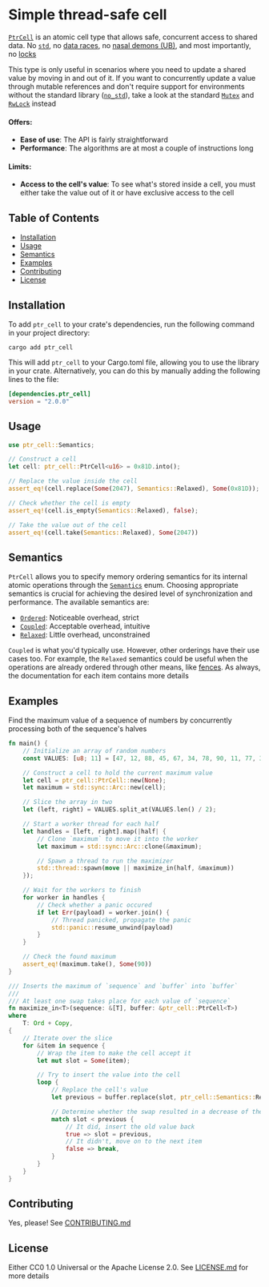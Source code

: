 # Simple thread-safe cell

[`PtrCell`][1] is an atomic cell type that allows safe, concurrent access to shared data. No
[`std`][2], no [data races][3], no [nasal demons (UB)][4], and most importantly, no [locks][5]

This type is only useful in scenarios where you need to update a shared value by moving in and out
of it. If you want to concurrently update a value through mutable references and don't require
support for environments without the standard library ([`no_std`][6]), take a look at the standard
[`Mutex`][7] and [`RwLock`][8] instead

#### Offers:
- **Ease of use**: The API is fairly straightforward
- **Performance**: The algorithms are at most a couple of instructions long

#### Limits:
- **Access to the cell's value**: To see what's stored inside a cell, you must either take the value
out of it or have exclusive access to the cell

## Table of Contents
- [Installation](#installation)
- [Usage](#usage)
- [Semantics](#semantics)
- [Examples](#examples)
- [Contributing](#contributing)
- [License](#license)

## Installation

To add `ptr_cell` to your crate's dependencies, run the following command in your project directory:

```shell
cargo add ptr_cell
```

This will add `ptr_cell` to your Cargo.toml file, allowing you to use the library in your crate.
Alternatively, you can do this by manually adding the following lines to the file:

```toml
[dependencies.ptr_cell]
version = "2.0.0"
```

## Usage

```rust
use ptr_cell::Semantics;

// Construct a cell
let cell: ptr_cell::PtrCell<u16> = 0x81D.into();

// Replace the value inside the cell
assert_eq!(cell.replace(Some(2047), Semantics::Relaxed), Some(0x81D));

// Check whether the cell is empty
assert_eq!(cell.is_empty(Semantics::Relaxed), false);

// Take the value out of the cell
assert_eq!(cell.take(Semantics::Relaxed), Some(2047))
```

## Semantics

`PtrCell` allows you to specify memory ordering semantics for its internal atomic operations through
the [`Semantics`][9] enum. Choosing appropriate semantics is crucial for achieving the desired level
of synchronization and performance. The available semantics are:

- [`Ordered`][10]: Noticeable overhead, strict
- [`Coupled`][11]: Acceptable overhead, intuitive
- [`Relaxed`][12]: Little overhead, unconstrained

`Coupled` is what you'd typically use. However, other orderings have their use cases too. For
example, the `Relaxed` semantics could be useful when the operations are already ordered through
other means, like [fences][13]. As always, the documentation for each item contains more details

## Examples

Find the maximum value of a sequence of numbers by concurrently processing both of the sequence's
halves

```rust
fn main() {
    // Initialize an array of random numbers
    const VALUES: [u8; 11] = [47, 12, 88, 45, 67, 34, 78, 90, 11, 77, 33];

    // Construct a cell to hold the current maximum value
    let cell = ptr_cell::PtrCell::new(None);
    let maximum = std::sync::Arc::new(cell);

    // Slice the array in two
    let (left, right) = VALUES.split_at(VALUES.len() / 2);

    // Start a worker thread for each half
    let handles = [left, right].map(|half| {
        // Clone `maximum` to move it into the worker
        let maximum = std::sync::Arc::clone(&maximum);

        // Spawn a thread to run the maximizer
        std::thread::spawn(move || maximize_in(half, &maximum))
    });

    // Wait for the workers to finish
    for worker in handles {
        // Check whether a panic occured
        if let Err(payload) = worker.join() {
            // Thread panicked, propagate the panic
            std::panic::resume_unwind(payload)
        }
    }

    // Check the found maximum
    assert_eq!(maximum.take(), Some(90))
}

/// Inserts the maximum of `sequence` and `buffer` into `buffer`
///
/// At least one swap takes place for each value of `sequence`
fn maximize_in<T>(sequence: &[T], buffer: &ptr_cell::PtrCell<T>)
where
    T: Ord + Copy,
{
    // Iterate over the slice
    for &item in sequence {
        // Wrap the item to make the cell accept it
        let mut slot = Some(item);

        // Try to insert the value into the cell
        loop {
            // Replace the cell's value
            let previous = buffer.replace(slot, ptr_cell::Semantics::Relaxed);

            // Determine whether the swap resulted in a decrease of the buffer's value
            match slot < previous {
                // It did, insert the old value back
                true => slot = previous,
                // It didn't, move on to the next item
                false => break,
            }
        }
    }
}
```

## Contributing

Yes, please! See [CONTRIBUTING.md][14]

## License

Either CC0 1.0 Universal or the Apache License 2.0. See [LICENSE.md][15] for more details

<!-- References -->
[1]: https://docs.rs/ptr_cell/latest/ptr_cell/struct.PtrCell.html
[2]: https://doc.rust-lang.org/std/
[3]: https://en.wikipedia.org/wiki/Race_condition#In_software
[4]: https://en.wikipedia.org/wiki/Undefined_behavior
[5]: https://en.wikipedia.org/wiki/Lock_(computer_science)
[6]: https://docs.rust-embedded.org/book/intro/no-std.html
[7]: https://doc.rust-lang.org/std/sync/struct.Mutex.html
[8]: https://doc.rust-lang.org/std/sync/struct.RwLock.html
[9]: https://docs.rs/ptr_cell/latest/ptr_cell/enum.Semantics.html
[10]: https://docs.rs/ptr_cell/latest/ptr_cell/enum.Semantics.html#variant.Ordered
[11]: https://docs.rs/ptr_cell/latest/ptr_cell/enum.Semantics.html#variant.Coupled
[12]: https://docs.rs/ptr_cell/latest/ptr_cell/enum.Semantics.html#variant.Relaxed
[13]: https://doc.rust-lang.org/std/sync/atomic/fn.fence.html
[14]: CONTRIBUTING.md
[15]: LICENSE.md
